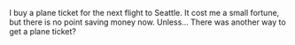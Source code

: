 I buy a plane ticket for the next flight to Seattle. It cost me a small fortune, but there is no point saving money now.
Unless...
There was another way to get a plane ticket?
